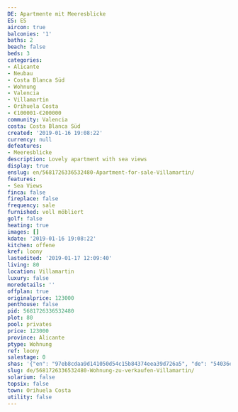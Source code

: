 ```yaml
---
DE: Apartmente mit Meeresblicke
ES: ES
aircon: true
balconies: '1'
baths: 2
beach: false
beds: 3
categories:
- Alicante
- Neubau
- Costa Blanca Süd
- Wohnung
- Valencia
- Villamartin
- Orihuela Costa
- €100001-€200000
community: Valencia
costa: Costa Blanca Süd
created: '2019-01-16 19:08:22'
currency: null
defeatures:
- Meeresblicke
description: Lovely apartment with sea views
display: true
enslug: en/5681726336532480-Apartment-for-sale-Villamartin/
features:
- Sea Views
finca: false
fireplace: false
frequency: sale
furnished: voll möbliert
golf: false
heating: true
images: []
kdate: '2019-01-16 19:08:22'
kitchen: offene
kref: loony
lastedited: '2019-01-17 12:09:40'
living: 80
location: Villamartin
luxury: false
moredetails: ''
offplan: true
originalprice: 123000
penthouse: false
pid: 5681726336532480
plot: 80
pool: privates
price: 123000
province: Alicante
ptype: Wohnung
ref: loony
salestage: 0
shas: '{"en": "97eb8cdaa9d141050d54c15b84374eea39d726a5", "de": "54036ee15aeef8a50bda32a83f4a042925aa239b"}'
slug: de/5681726336532480-Wohnung-zu-verkaufen-Villamartin/
solarium: false
topsix: false
town: Orihuela Costa
utility: false
---
```

